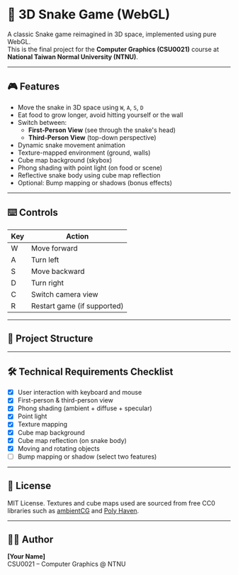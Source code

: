 # 🐍 3D Snake Game (WebGL)

A classic Snake game reimagined in 3D space, implemented using pure WebGL.  
This is the final project for the **Computer Graphics (CSU0021)** course at **National Taiwan Normal University (NTNU)**.


---

## 🎮 Features

- Move the snake in 3D space using `W`, `A`, `S`, `D`
- Eat food to grow longer, avoid hitting yourself or the wall
- Switch between:
  - **First-Person View** (see through the snake's head)
  - **Third-Person View** (top-down perspective)
- Dynamic snake movement animation
- Texture-mapped environment (ground, walls)
- Cube map background (skybox)
- Phong shading with point light (on food or scene)
- Reflective snake body using cube map reflection
- Optional: Bump mapping or shadows (bonus effects)

---

## ⌨️ Controls

| Key | Action                     |
|-----|----------------------------|
| W   | Move forward               |
| A   | Turn left                  |
| S   | Move backward              |
| D   | Turn right                 |
| C   | Switch camera view         |
| R   | Restart game (if supported)|

---

## 📁 Project Structure

---

## 🛠️ Technical Requirements Checklist

- [x] User interaction with keyboard and mouse
- [x] First-person & third-person view
- [x] Phong shading (ambient + diffuse + specular)
- [x] Point light
- [x] Texture mapping
- [x] Cube map background
- [x] Cube map reflection (on snake body)
- [x] Moving and rotating objects
- [ ] Bump mapping or shadow (select two features)

---

## 📜 License

MIT License. Textures and cube maps used are sourced from free CC0 libraries such as [ambientCG](https://ambientcg.com) and [Poly Haven](https://polyhaven.com).

---

## 👨‍💻 Author

**[Your Name]**  
CSU0021 – Computer Graphics @ NTNU

